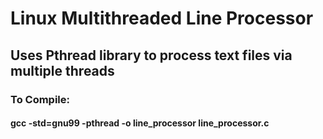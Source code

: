 # Linux Multithreaded Line Processor
## Uses Pthread library to process text files via multiple threads
### To Compile:
#### gcc -std=gnu99 -pthread -o line_processor line_processor.c
